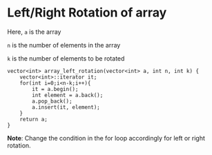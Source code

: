 # Left/Right Rotation of array

Here,
`a` is the array

`n` is the number of elements in the array

`k` is the number of elements to be rotated

```
vector<int> array_left_rotation(vector<int> a, int n, int k) {
    vector<int>::iterator it;
    for(int i=0;i<n-k;i++){
        it = a.begin();
        int element = a.back();
        a.pop_back();
        a.insert(it, element);
    }
    return a;
}
```

**Note**: Change the condition in the for loop accordingly for left or right rotation.
